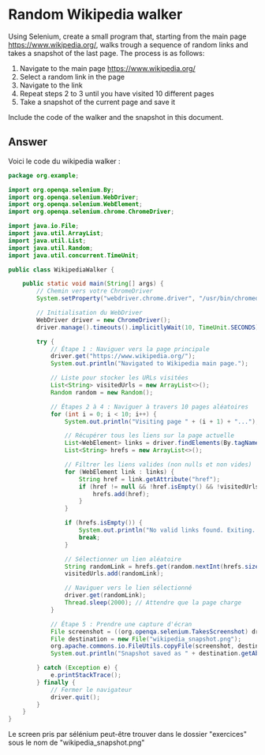 # Random Wikipedia walker

Using Selenium, create a small program that, starting from the main page https://www.wikipedia.org/, walks trough a sequence of random links and takes a snapshot of the last page.
The process is as follows:

 1. Navigate to the main page https://www.wikipedia.org/
 2. Select a random link in the page
 3. Navigate to the link
 4. Repeat steps 2 to 3 until you have visited 10 different pages
 5. Take a snapshot of the current page and save it

Include the code of the walker and the snapshot in this document.

## Answer

Voici le code du wikipedia walker : 

```java
package org.example;

import org.openqa.selenium.By;
import org.openqa.selenium.WebDriver;
import org.openqa.selenium.WebElement;
import org.openqa.selenium.chrome.ChromeDriver;

import java.io.File;
import java.util.ArrayList;
import java.util.List;
import java.util.Random;
import java.util.concurrent.TimeUnit;

public class WikipediaWalker {

    public static void main(String[] args) {
        // Chemin vers votre ChromeDriver
        System.setProperty("webdriver.chrome.driver", "/usr/bin/chromedriver");

        // Initialisation du WebDriver
        WebDriver driver = new ChromeDriver();
        driver.manage().timeouts().implicitlyWait(10, TimeUnit.SECONDS);

        try {
            // Étape 1 : Naviguer vers la page principale
            driver.get("https://www.wikipedia.org/");
            System.out.println("Navigated to Wikipedia main page.");

            // Liste pour stocker les URLs visitées
            List<String> visitedUrls = new ArrayList<>();
            Random random = new Random();

            // Étapes 2 à 4 : Naviguer à travers 10 pages aléatoires
            for (int i = 0; i < 10; i++) {
                System.out.println("Visiting page " + (i + 1) + "...");

                // Récupérer tous les liens sur la page actuelle
                List<WebElement> links = driver.findElements(By.tagName("a"));
                List<String> hrefs = new ArrayList<>();

                // Filtrer les liens valides (non nulls et non vides)
                for (WebElement link : links) {
                    String href = link.getAttribute("href");
                    if (href != null && !href.isEmpty() && !visitedUrls.contains(href)) {
                        hrefs.add(href);
                    }
                }

                if (hrefs.isEmpty()) {
                    System.out.println("No valid links found. Exiting...");
                    break;
                }

                // Sélectionner un lien aléatoire
                String randomLink = hrefs.get(random.nextInt(hrefs.size()));
                visitedUrls.add(randomLink);

                // Naviguer vers le lien sélectionné
                driver.get(randomLink);
                Thread.sleep(2000); // Attendre que la page charge
            }

            // Étape 5 : Prendre une capture d'écran
            File screenshot = ((org.openqa.selenium.TakesScreenshot) driver).getScreenshotAs(org.openqa.selenium.OutputType.FILE);
            File destination = new File("wikipedia_snapshot.png");
            org.apache.commons.io.FileUtils.copyFile(screenshot, destination);
            System.out.println("Snapshot saved as " + destination.getAbsolutePath());

        } catch (Exception e) {
            e.printStackTrace();
        } finally {
            // Fermer le navigateur
            driver.quit();
        }
    }
}
```

Le screen pris par sélénium peut-être trouver dans le dossier "exercices" sous le nom de "wikipedia_snapshot.png"
